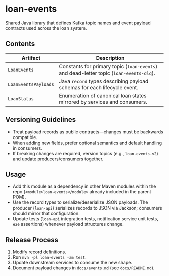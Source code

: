 # loan-events

Shared Java library that defines Kafka topic names and event payload contracts used across the loan system.

## Contents
| Artifact | Description |
| --- | --- |
| `LoanEvents` | Constants for primary topic (`loan-events`) and dead-letter topic (`loan-events-dlq`). |
| `LoanEventsPayloads` | Java `record` types describing payload schemas for each lifecycle event. |
| `LoanStatus` | Enumeration of canonical loan states mirrored by services and consumers. |

## Versioning Guidelines
- Treat payload records as public contracts—changes must be backwards compatible.
- When adding new fields, prefer optional semantics and default handling in consumers.
- If breaking changes are required, version topics (e.g., `loan-events-v2`) and update producers/consumers together.

## Usage
- Add this module as a dependency in other Maven modules within the repo (`<module>loan-events</module>` already included in the parent POM).
- Use the record types to serialize/deserialize JSON payloads. The producer (`loan-api`) serializes records to JSON via Jackson; consumers should mirror that configuration.
- Update tests (`loan-api` integration tests, notification service unit tests, `e2e` assertions) whenever payload structures change.

## Release Process
1. Modify record definitions.
2. Run `mvn -pl loan-events -am test`.
3. Update downstream services to consume the new shape.
4. Document payload changes in `docs/events.md` (see `docs/README.md`).
